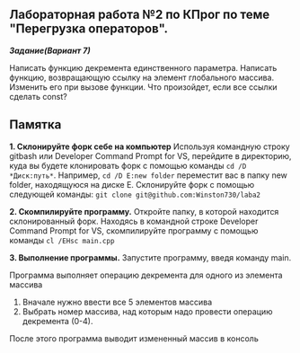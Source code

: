 ﻿## Лабораторная работа №2 по КПрог по теме "Перегрузка операторов".

***Задание(Вариант 7)***

Написать функцию декремента единственного параметра. Написать функцию, возвращающую ссылку на элемент глобального массива. Изменить его при вызове функции. Что произойдет, если все ссылки сделать const?

## Памятка

**1. Склонируйте форк себе на компьютер**
Используя командную строку gitbash или Developer Command Prompt for VS, перейдите в директорию, куда вы будете клонировать форк с помощью команды `cd /D *Диск:путь*`. Например, `cd /D E:new folder` переместит вас в папку new folder, находящуюся на диске E.
Склонируйте форк с помощью следующей команды: `git clone git@github.com:Winston730/laba2`

**2. Скомпилируйте программу.**
Откройте папку, в которой находится склонированный форк.
Находясь в командной строке Developer Command Prompt for VS, скомпилируйте программу с помощью команды `cl /EHsc main.cpp`

**3. Выполнение программы.**
Запустите программу, введя команду main.

Программа выполняет операцию декремента для одного из элемента массива
 1. Вначале нужно ввести все 5 элементов массива
 2. Выбрать номер массива, над которым надо провести операцию декремента (0-4).
 
После этого программа выводит измененный массив в консоль
